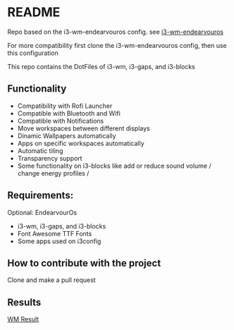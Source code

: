 # README

Repo based on the i3-wm-endearvouros config. see [i3-wm-endearvouros](https://github.com/endeavouros-team/endeavouros-i3wm-setup)

For more compatibility first clone the i3-wm-endearvouros config, then use this configuration

This repo contains the DotFiles of i3-wm, i3-gaps, and i3-blocks

## Functionality

*  Compatibility with Rofi Launcher
*  Compatible with Bluetooth and Wifi
*  Compatible with Notifications
*  Move workspaces between different displays
*  Dinamic Wallpapers automatically
*  Apps on specific workspaces automatically
*  Automatic tiling
*  Transparency support
*  Some functionality on i3-blocks like add or reduce sound volume / change energy profiles / 

## Requirements:

Optional: EndearvourOs
*  i3-wm, i3-gaps, and i3-blocks
*  Font Awesome TTF Fonts
*  Some apps used on i3config

## How to contribute with the project

Clone and make a pull request


## Results

[WM Result](./i3.png)